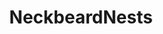---
title: NeckbeardNests
crosslinks:
- youtubefactsbot
- carbage
- ICleanedMyRoom
- WTF
- neckbeardstories
- declutter
- lego
- trashy
- Sexsells
- Frugal_Jerk
- FML
- HighschoolDxD
- ChoosingBeggars
- chipchan
- GetOrganized
- Throwers
- AskReddit
- delusionalartists
- pussypassdenied
- Serendipity
---